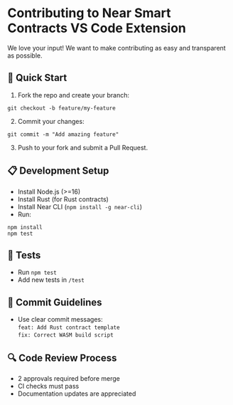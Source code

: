 # Contributing to Near Smart Contracts VS Code Extension

We love your input! We want to make contributing as easy and transparent as possible.

## 🚀 Quick Start

1. Fork the repo and create your branch:
```
git checkout -b feature/my-feature
```
2. Commit your changes:
```
git commit -m "Add amazing feature"
```
3. Push to your fork and submit a Pull Request.

## 📋 Development Setup

- Install Node.js (>=16)
- Install Rust (for Rust contracts)
- Install Near CLI (`npm install -g near-cli`)
- Run:
```
npm install
npm test
```

## 🧪 Tests

- Run `npm test`
- Add new tests in `/test`

## 📜 Commit Guidelines

- Use clear commit messages:  
`feat: Add Rust contract template`  
`fix: Correct WASM build script`

## 🔍 Code Review Process

- 2 approvals required before merge
- CI checks must pass
- Documentation updates are appreciated

